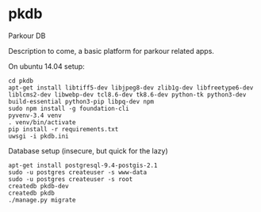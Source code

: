 # pkdb
Parkour DB

Description to come, a basic platform for parkour related apps.

On ubuntu 14.04 setup:

```
cd pkdb
apt-get install libtiff5-dev libjpeg8-dev zlib1g-dev libfreetype6-dev liblcms2-dev libwebp-dev tcl8.6-dev tk8.6-dev python-tk python3-dev build-essential python3-pip libpq-dev npm
sudo npm install -g foundation-cli
pyvenv-3.4 venv
. venv/bin/activate
pip install -r requirements.txt
uwsgi -i pkdb.ini
```

Database setup (insecure, but quick for the lazy)

```
apt-get install postgresql-9.4-postgis-2.1
sudo -u postgres createuser -s www-data
sudo -u postgres createuser -s root
createdb pkdb-dev
createdb pkdb
./manage.py migrate
```
